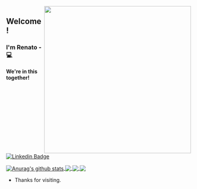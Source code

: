 <!--
**Relesi/Relesi** is a ✨ _special_ ✨ repository because its `README.md` (this file) appears on your GitHub profile.
### Hi there 👋
Here are some ideas to get you started:

- 🔭 I’m currently working on ...
- 🌱 I’m currently learning ...
- 👯 I’m looking to collaborate on ...
- 🤔 I’m looking for help with ...
- 💬 Ask me about ...
- 📫 How to reach me: ...
- 😄 Pronouns: ...
- ⚡ Fun fact: ...
-->
          


<img align="right" width="400" height="400" src="https://user-images.githubusercontent.com/57039079/68556083-b2038700-0428-11ea-8add-e9abd09f6b23.gif">

## Welcome!

### I'm Renato - 💻 




#### We're in this together!

[![Linkedin Badge](https://img.shields.io/badge/-LinkedIn-blue?style=flat-square&logo=Linkedin&logoColor=white&link=https://https://www.linkedin.com/in/renato-lessa-0988b05b/)](https://www.linkedin.com/in/renato-lessa-0988b05b/)


<a href="https://github.com/Relesi">
  <img align="center" src="https://github-readme-stats.relesi.vercel.app/api?username=relesi&show_icons=true&include_all_commits=true&theme=material-palenight" alt="Anurag's github stats" />
</a>
<a href="https://github.com/Relesi">
  <!-- Change the `github-readme-stats.relesi.vercel.app` to `github-readme-stats.vercel.app`  -->
  <img align="center" src="https://github-readme-stats.relesi.vercel.app/api/top-langs/?username=relesi&layout=compact&theme=material-palenight" />
</a>

<a href="https://github.com/Relesi">
  <!-- Change the `github-readme-stats.relesi.vercel.app` to `github-readme-stats.vercel.app`  -->
  <img align="center" src="https://github-readme-stats.relesi.vercel.app/api/pin/?username=relesi&repo=github-readme-stats&theme=material-palenight" />
</a>    
<a href="https://github.com/Relesi">
  <!-- Change the `github-readme-stats.relesi.vercel.app` to `github-readme-stats.vercel.app`  -->
  <img align="center" src="https://github-readme-stats.relesi.vercel.app/api/pin/?username=relesi&repo=relesi.github.io&theme=material-palenight" />
</a>


- Thanks for visiting. 


 
